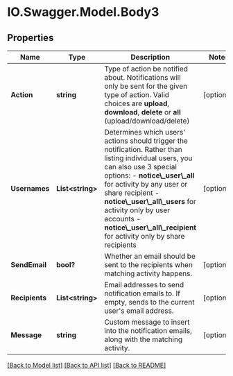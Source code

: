 # IO.Swagger.Model.Body3
## Properties

Name | Type | Description | Notes
------------ | ------------- | ------------- | -------------
**Action** | **string** | Type of action be notified about. Notifications will only be sent for the given type of action. Valid choices are **upload**, **download**, **delete** or **all** (upload/download/delete) | [optional] 
**Usernames** | **List&lt;string&gt;** | Determines which users&#x27; actions should trigger the notification.   Rather than listing  individual users, you can also use 3 special options:  - **notice\\_user\\_all** for activity by any user or share recipient - **notice\\_user\\_all\\_users** for activity only by user accounts - **notice\\_user\\_all\\_recipient** for activity only by share recipients | [optional] 
**SendEmail** | **bool?** | Whether an email should be sent to the recipients when matching activity happens. | [optional] 
**Recipients** | **List&lt;string&gt;** | Email addresses to send notification emails to. If empty, sends to the current user&#x27;s email address. | [optional] 
**Message** | **string** | Custom message to insert into the notification emails, along with the matching activity. | [optional] 

[[Back to Model list]](../README.md#documentation-for-models) [[Back to API list]](../README.md#documentation-for-api-endpoints) [[Back to README]](../README.md)

